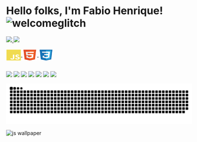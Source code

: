 # Hello folks, I'm Fabio Henrique! ![welcomeglitch](https://user-images.githubusercontent.com/84535296/129428830-14dbb119-7467-402c-82bc-202bfd435fdf.gif)
<div>
  <a href="https://github.com/fabiolhen">
  <img height="180em" src="https://github-readme-stats.vercel.app/api?username=fabiolhen&show_icons=true&theme=_all_commits=true&count_private=true"/>
  <img height="180em" src="https://github-readme-stats.vercel.app/api/top-langs/?username=fabiolhen&layout=compact&langs_count=7&theme=radical"/>
</div>

<div style="display: inline_block"><br>
  <img align="center" alt="Fabio-Js" height="30" width="40" src="https://raw.githubusercontent.com/devicons/devicon/master/icons/javascript/javascript-plain.svg">
  <img align="center" alt="Fabio-HTML" height="30" width="40" src="https://raw.githubusercontent.com/devicons/devicon/master/icons/html5/html5-original.svg">
  <img align="center" alt="Fabio-CSS" height="30" width="40" src="https://raw.githubusercontent.com/devicons/devicon/master/icons/css3/css3-original.svg">
</div>
  
  ##
  
<div>
  <a href="https://www.youtube.com/channel/UCzDW4k9U7t3pITYdPCm_nDw" target="_blank"><img src="https://img.shields.io/badge/YouTube-FF0000?style=for-the-badge&logo=youtube&logoColor=white" target="_blank"></a>
  <a href="https://www.instagram.com/fabiolhen/" target="_blank"><img src="https://img.shields.io/badge/-Instagram-%23E4405F?style=for-the-badge&logo=instagram&logoColor=white" target="_blank"></a>
  <a href="https://discord.gg/!<Fabio/>#2372" target="_blank"><img src="https://img.shields.io/badge/Discord-7289DA?style=for-the-badge&logo=discord&logoColor=white" target="_blank"></a> 
  <a href="https://www.linkedin.com/in/fabio-henrique-55ba2a176/" target="_blank"><img src="https://img.shields.io/badge/-LinkedIn-%230077B5?style=for-the-badge&logo=linkedin&logoColor=white" target="_blank"></a>
  <a href="https://www.playstation.com/pt-br/" target="_blank"><img src="https://img.shields.io/badge/PlayStation-003791?style=for-the-badge&logo=playstation&logoColor=white" target="_blank"></a>
  <a href="https://www.coingecko.com/en/coins/bitcoin" target="_blank"><img src="https://img.shields.io/badge/Bitcoin-000000?style=for-the-badge&logo=bitcoin&logoColor=white" target="_blank"></a>
  <a href="https://open.spotify.com/" target="_blank"><img src="https://img.shields.io/badge/Spotify-1ED760?&style=for-the-badge&logo=spotify&logoColor=white" target="_blank"></a>
</div>  
  
![Snake animation](https://github.com/fabiolhen/fabiolhen/blob/output/github-contribution-grid-snake.svg)  
  
![js wallpaper](https://user-images.githubusercontent.com/84535296/129431654-63535273-8fe2-4385-a854-ef2021f6fef5.jpeg)

<!---
fabiolhen/fabiolhen is a ✨ special ✨ repository because its `README.md` (this file) appears on your GitHub profile.
You can click the Preview link to take a look at your changes.
--->
